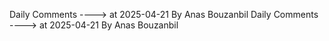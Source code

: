Daily Comments ---->          at      2025-04-21 By Anas Bouzanbil
Daily Comments ---->          at      2025-04-21 By Anas Bouzanbil
